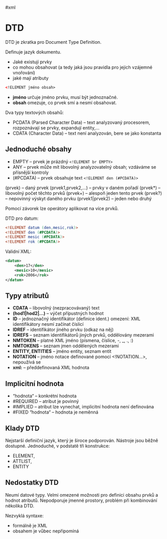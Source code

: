 #xml
# DTD
DTD je zkratka pro Document Type Definition.

Definuje jazyk dokumentu. 
- Jaké existují prvky
- co mohou obsahovat (a tedy jaká jsou pravidla pro jejich vzájemné vnořování) 
- jaké mají atributy

``` xml
<!ELEMENT jméno obsah>
```
- **jméno** určuje jméno prvku, musí být jednoznačné. 
- **obsah** omezuje, co prvek smí a nesmí obsahovat. 

Dva typy textových obsahů: 
- PCDATA (Parsed Character Data) – text analyzovaný procesorem, rozpoznávají se prvky, expandují entity,... 
- CDATA (Character Data) – text není analyzován, bere se jako konstanta

## Jednoduché obsahy
- EMPTY – prvek je prázdný `<!ELEMENT br EMPTY>` 
- ANY – prvek může mít libovolný analyzovatelný obsah; vzdáváme se přísnější kontroly
- (#PCDATA) – prvek obsahuje text `<!ELEMENT den (#PCDATA)>`

(prvek) – daný prvek 
(prvek1,prvek2,...) – prvky v daném pořadí 
(prvek*) – libovolný počet těchto prvků 
(prvek+) – alespoň jeden tento prvek 
(prvek?) – nepovinný výskyt daného prvku 
(prvek1|prvek2) – jeden nebo druhý 

Pomocí závorek lze operátory aplikovat na více prvků.

DTD pro datum:
```DTD
<!ELEMENT datum (den,mesic,rok)>
<!ELEMENT den (#PCDATA)>
<!ELEMENT mesic (#PCDATA)>
<!ELEMENT rok (#PCDATA)>
```

Validní XML:
```xml
<datum>
	<den>17</den>
	<mesic>10</mesic>
	<rok>2006</rok>
</datum>
```

## Typy atributů
- **CDATA** – libovolný (nezpracovávaný) text 
- **(hod1|hod2|...)** – výčet přípustných hodnot
- **ID** – jednoznačný identifikátor (definice ident.) omezení: XML identifikátory nesmí začínat číslicí 
- **IDREF** – identifikátor jiného prvku (odkaz na něj) 
- **IDREFS** – seznam identifikátorů jiných prvků, oddělovány mezerami
- **NMTOKEN** – platné XML jméno (písmena, číslice, -, _, ., :) 
- **NMTOKENS** – seznam jmen oddělených mezerami 
- **ENTITY, ENTITIES** – jméno entity, seznam entit 
- **NOTATION** – jméno notace definované pomocí <!NOTATION...>, nepoužívá se 
- **xml:** – předdefinovaná XML hodnota

## Implicitní hodnota
- “hodnota“ – konkrétní hodnota 
- \#REQUIRED – atribut je povinný 
- \#IMPLIED – atribut lze vynechat, implicitní hodnota není definována 
- \#FIXED “hodnota“ – hodnota je neměnná

## Klady DTD
Nejstarší definiční jazyk, který je široce podporován. Nástroje jsou běžně dostupné.
Jednoduché, v podstatě tři konstrukce: 
- ELEMENT, 
- ATTLIST, 
- ENTITY
## Nedostatky DTD
Neumí datové typy. Velmi omezené možnosti pro definici obsahu prvků a hodnot atributů. Nepodporuje jmenné prostory, problém při kombinování několika DTD.

Nezvyklá syntaxe:
- formálně je XML
- obsahem je vůbec nepřipomíná
